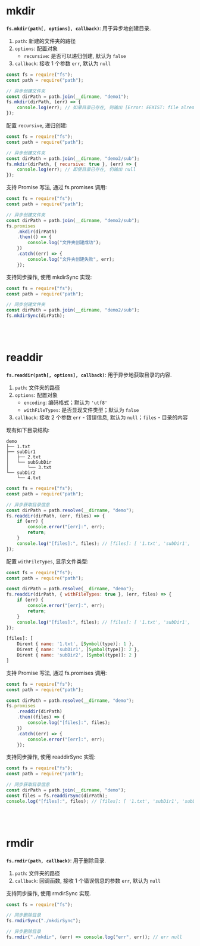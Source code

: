 # mkdir

**`fs.mkdir(path[, options], callback)`**: 用于异步地创建目录.

1. `path`: 新建的文件夹的路径
2. `options`: 配置对象
    - `recursive`: 是否可以递归创建, 默认为 `false`
3. `callback`: 接收 1 个参数 `err`, 默认为 `null`

```js
const fs = require("fs");
const path = require("path");

// 异步创建文件夹
const dirPath = path.join(__dirname, "demo1");
fs.mkdir(dirPath, (err) => {
    console.log(err); // 如果目录已存在, 则输出 [Error: EEXIST: file already exists, mkdir '...'] { ... }
});
```

配置 `recursive`, 递归创建:

```js
const fs = require("fs");
const path = require("path");

// 异步创建文件夹
const dirPath = path.join(__dirname, "demo2/sub");
fs.mkdir(dirPath, { recursive: true }, (err) => {
    console.log(err); // 即使目录已存在, 仍输出 null
});
```

支持 Promise 写法, 通过 fs.promises 调用:

```js
const fs = require("fs");
const path = require("path");

// 异步创建文件夹
const dirPath = path.join(__dirname, "demo2/sub");
fs.promises
    .mkdir(dirPath)
    .then(() => {
        console.log("文件夹创建成功");
    })
    .catch((err) => {
        console.log("文件夹创建失败", err);
    });
```

支持同步操作, 使用 mkdirSync 实现:

```js
const fs = require("fs");
const path = require("path");

// 同步创建文件夹
const dirPath = path.join(__dirname, "demo2/sub");
fs.mkdirSync(dirPath);
```

<br><br>

# readdir

**`fs.readdir(path[, options], callback)`**: 用于异步地获取目录的内容.

1. `path`: 文件夹的路径
2. `options`: 配置对象
    - `encoding`: 编码格式；默认为 `'utf8'`
    - `withFileTypes`: 是否显现文件类型；默认为 `false`
3. `callback`: 接收 2 个参数 `err` - 错误信息, 默认为 `null`；`files` - 目录的内容

现有如下目录结构:

```
demo
├── 1.txt
├── subDir1
│   ├── 2.txt
│   └── subSubDir
│       └── 3.txt
└── subDir2
	└── 4.txt
```

```js
const fs = require("fs");
const path = require("path");

// 异步获取目录信息
const dirPath = path.resolve(__dirname, "demo");
fs.readdir(dirPath, (err, files) => {
    if (err) {
        console.error("[err]:", err);
        return;
    }
    console.log("[files]:", files); // [files]: [ '1.txt', 'subDir1', 'subDir2' ]
});
```

配置 `withFileTypes`, 显示文件类型:

```js
const fs = require("fs");
const path = require("path");

const dirPath = path.resolve(__dirname, "demo");
fs.readdir(dirPath, { withFileTypes: true }, (err, files) => {
    if (err) {
        console.error("[err]:", err);
        return;
    }
    console.log("[files]:", files); // [files]: [ '1.txt', 'subDir1', 'subDir2' ]
});
```

```js
[files]: [
    Dirent { name: '1.txt', [Symbol(type)]: 1 },
    Dirent { name: 'subDir1', [Symbol(type)]: 2 },
    Dirent { name: 'subDir2', [Symbol(type)]: 2 }
]
```

支持 Promise 写法, 通过 fs.promises 调用:

```js
const fs = require("fs");
const path = require("path");

const dirPath = path.resolve(__dirname, "demo");
fs.promises
    .readdir(dirPath)
    .then((files) => {
        console.log("[files]:", files);
    })
    .catch((err) => {
        console.error("[err]:", err);
    });
```

支持同步操作, 使用 readdirSync 实现:

```js
const fs = require("fs");
const path = require("path");

// 同步获取目录信息
const dirPath = path.join(__dirname, "demo");
const files = fs.readdirSync(dirPath);
console.log("[files]:", files); // [files]: [ '1.txt', 'subDir1', 'subDir2' ]
```

<br><br>

# rmdir

**`fs.rmdir(path, callback)`**: 用于删除目录.

1. `path`: 文件夹的路径
2. `callback`: 回调函数, 接收 1 个错误信息的参数 `err`, 默认为 `null`

支持同步操作, 使用 rmdirSync 实现.

```js
const fs = require("fs");

// 同步删除目录
fs.rmdirSync("./mkdirSync");

// 异步删除目录
fs.rmdir("./mkdir", (err) => console.log("err", err)); // err null
```

<br>
